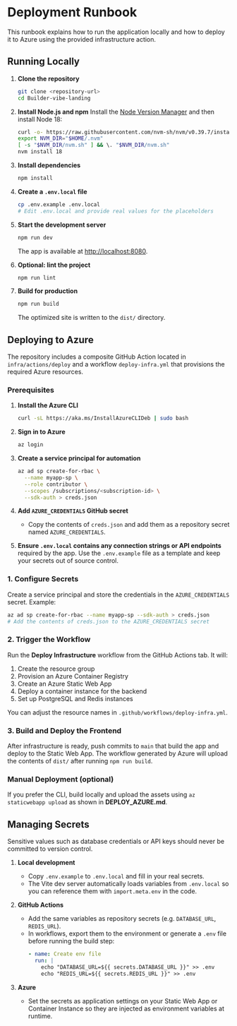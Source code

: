 # Deployment Runbook

This runbook explains how to run the application locally and how to deploy it to Azure using the provided infrastructure action.

## Running Locally

1. **Clone the repository**
   ```bash
   git clone <repository-url>
   cd Builder-vibe-landing
   ```

2. **Install Node.js and npm**
   Install the [Node Version Manager](https://github.com/nvm-sh/nvm) and then install Node 18:
   ```bash
   curl -o- https://raw.githubusercontent.com/nvm-sh/nvm/v0.39.7/install.sh | bash
   export NVM_DIR="$HOME/.nvm"
   [ -s "$NVM_DIR/nvm.sh" ] && \. "$NVM_DIR/nvm.sh"
   nvm install 18
   ```

3. **Install dependencies**
   ```bash
   npm install
   ```

4. **Create a `.env.local` file**
   ```bash
   cp .env.example .env.local
   # Edit .env.local and provide real values for the placeholders
   ```

5. **Start the development server**
   ```bash
   npm run dev
   ```
   The app is available at [http://localhost:8080](http://localhost:8080).

6. **Optional: lint the project**
   ```bash
   npm run lint
   ```

7. **Build for production**
   ```bash
   npm run build
   ```
   The optimized site is written to the `dist/` directory.

## Deploying to Azure

The repository includes a composite GitHub Action located in `infra/actions/deploy` and a workflow `deploy-infra.yml` that provisions the required Azure resources.

### Prerequisites

1. **Install the Azure CLI**
   ```bash
   curl -sL https://aka.ms/InstallAzureCLIDeb | sudo bash
   ```

2. **Sign in to Azure**
   ```bash
   az login
   ```

3. **Create a service principal for automation**
   ```bash
   az ad sp create-for-rbac \
     --name myapp-sp \
     --role contributor \
     --scopes /subscriptions/<subscription-id> \
     --sdk-auth > creds.json
   ```

4. **Add `AZURE_CREDENTIALS` GitHub secret**
   - Copy the contents of `creds.json` and add them as a repository secret named `AZURE_CREDENTIALS`.

5. **Ensure `.env.local` contains any connection strings or API endpoints** required by the app. Use the `.env.example` file as a template and keep your secrets out of source control.

### 1. Configure Secrets

Create a service principal and store the credentials in the `AZURE_CREDENTIALS` secret. Example:
```bash
az ad sp create-for-rbac --name myapp-sp --sdk-auth > creds.json
# Add the contents of creds.json to the AZURE_CREDENTIALS secret
```

### 2. Trigger the Workflow

Run the **Deploy Infrastructure** workflow from the GitHub Actions tab. It will:

1. Create the resource group
2. Provision an Azure Container Registry
3. Create an Azure Static Web App
4. Deploy a container instance for the backend
5. Set up PostgreSQL and Redis instances

You can adjust the resource names in `.github/workflows/deploy-infra.yml`.

### 3. Build and Deploy the Frontend

After infrastructure is ready, push commits to `main` that build the app and deploy to the Static Web App. The workflow generated by Azure will upload the contents of `dist/` after running `npm run build`.

### Manual Deployment (optional)

If you prefer the CLI, build locally and upload the assets using `az staticwebapp upload` as shown in **DEPLOY_AZURE.md**.

## Managing Secrets

Sensitive values such as database credentials or API keys should never be committed to version control.

1. **Local development**
   - Copy `.env.example` to `.env.local` and fill in your real secrets.
   - The Vite dev server automatically loads variables from `.env.local` so you can reference them with `import.meta.env` in the code.

2. **GitHub Actions**
   - Add the same variables as repository secrets (e.g. `DATABASE_URL`, `REDIS_URL`).
   - In workflows, export them to the environment or generate a `.env` file before running the build step:
     ```yaml
     - name: Create env file
       run: |
         echo "DATABASE_URL=${{ secrets.DATABASE_URL }}" >> .env
         echo "REDIS_URL=${{ secrets.REDIS_URL }}" >> .env
     ```

3. **Azure**
   - Set the secrets as application settings on your Static Web App or Container Instance so they are injected as environment variables at runtime.


